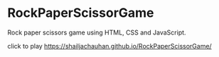 # RockPaperScissorGame
Rock paper scissors game using HTML, CSS and JavaScript.

click to play https://shailjachauhan.github.io/RockPaperScissorGame/



